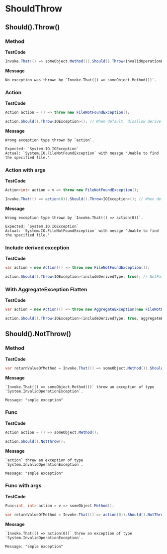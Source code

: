 ﻿# ShouldThrow

## Should().Throw()

### Method

**TestCode**

```csharp
Invoke.That(() => someObject.Method()).Should().Throw<InvalidOperationException>();
```

**Message**

```
No exception was thrown by `Invoke.That(() => someObject.Method())`.
```

### Action

**TestCode**

```csharp
Action action = () => throw new FileNotFoundException();

action.Should().Throw<IOException>(); // When default, disallow derive exceptions.
```

**Message**

```
Wrong exception type thrown by `action`.

Expected: `System.IO.IOException`
Actual: `System.IO.FileNotFoundException` with messge "Unable to find the specified file."
```

### Action with args

**TestCode**

```csharp
Action<int> action = v => throw new FileNotFoundException();

Invoke.That(() => action(0)).Should().Throw<IOException>(); // When default, disallow derive exceptions.
```

**Message**

```
Wrong exception type thrown by `Invoke.That(() => action(0))`.

Expected: `System.IO.IOException`
Actual: `System.IO.FileNotFoundException` with messge "Unable to find the specified file."
```

### Include derived exception

**TestCode**

```csharp
var action = new Action(() => throw new FileNotFoundException());

action.Should().Throw<IOException>(includeDerivedType: true); // NotFail
```

### With AggregateException Flatten

**TestCode**

```csharp
var action = new Action(() => throw new AggregateException(new FileNotFoundException()));

action.Should().Throw<IOException>(includeDerivedType: true, aggregateExceptionHandling: ShouldMethodAssertion.AggregateExceptionHandling.AnyFlattened); // NotFail
```

## Should().NotThrow()

### Method

**TestCode**

```csharp
var returnValueOfMethod = Invoke.That(() => someObject.Method()).Should().NotThrow();
```

**Message**

```
`Invoke.That(() => someObject.Method())` threw an exception of type `System.InvalidOperationException`.

Message: "smple exception"
```

### Func

**TestCode**

```csharp
Action action = () => someObject.Method();

action.Should().NotThrow();
```

**Message**

```
`action` threw an exception of type `System.InvalidOperationException`.

Message: "smple exception"
```

### Func with args

**TestCode**

```csharp
Func<int, int> action = v => someObject.Method();

var returnValueOfMethod = Invoke.That(() => action(0)).Should().NotThrow();
```

**Message**

```
`Invoke.That(() => action(0))` threw an exception of type `System.InvalidOperationException`.

Message: "smple exception"
```

